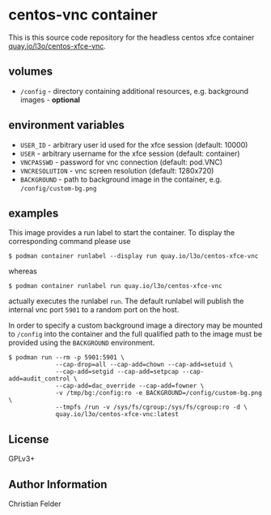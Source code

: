 # centos-vnc container

This is this source code repository for the headless centos xfce container
[quay.io/l3o/centos-xfce-vnc](https://quay.io/l3o/centos-xfce-vnc).

## volumes

* ``/config`` - directory containing additional resources, e.g. background
  images - **optional**

## environment variables

* ``USER_ID`` - arbitrary user id used for the xfce session (default: 10000)
* ``USER`` - arbitrary username for the xfce session (default: container)
* ``VNCPASSWD`` - password for vnc connection (default: pod.VNC)
* ``VNCRESOLUTION`` - vnc screen resolution (default: 1280x720)
* ``BACKGROUND`` - path to background image in the container, e.g.
  ``/config/custom-bg.png``

## examples

This image provides a run label to start the container. To display the
corresponding command please use

    $ podman container runlabel --display run quay.io/l3o/centos-xfce-vnc

whereas

    $ podman container runlabel run quay.io/l3o/centos-xfce-vnc

actually executes the runlabel ``run``. The default runlabel will publish
the internal vnc port ``5901`` to a random port on the host.

In order to specify a custom background image a directory may be mounted to
``/config`` into the container and the full qualified path to the image must
be provided using the ``BACKGROUND`` environment.

    $ podman run --rm -p 5901:5901 \
                 --cap-drop=all --cap-add=chown --cap-add=setuid \
                 --cap-add=setgid --cap-add=setpcap --cap-add=audit_control \
                 --cap-add=dac_override --cap-add=fowner \
                 -v /tmp/bg:/config:ro -e BACKGROUND=/config/custom-bg.png \
                 --tmpfs /run -v /sys/fs/cgroup:/sys/fs/cgroup:ro -d \
                 quay.io/l3o/centos-xfce-vnc:latest
## License

GPLv3+

## Author Information

Christian Felder
